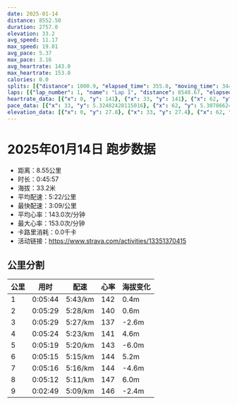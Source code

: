 ```yaml
---
date: 2025-01-14
distance: 8552.50
duration: 2757.0
elevation: 33.2
avg_speed: 11.17
max_speed: 19.01
avg_pace: 5.37
max_pace: 3.16
avg_heartrate: 143.0
max_heartrate: 153.0
calories: 0.0
splits: [{"distance": 1000.9, "elapsed_time": 355.0, "moving_time": 344.0, "average_speed": 2.91, "pace": 5.7273883161512025, "average_heartrate": 142.96096096096096, "elevation_difference": 0.4, "split_number": 1}, {"distance": 999.4, "elapsed_time": 329.0, "moving_time": 329.0, "average_speed": 3.04, "pace": 5.482467105263157, "average_heartrate": 140.0303951367781, "elevation_difference": 0.6, "split_number": 2}, {"distance": 1003.0, "elapsed_time": 329.0, "moving_time": 329.0, "average_speed": 3.05, "pace": 5.464491803278689, "average_heartrate": 137.7933130699088, "elevation_difference": -2.6, "split_number": 3}, {"distance": 1001.1, "elapsed_time": 324.0, "moving_time": 324.0, "average_speed": 3.09, "pace": 5.3937540453074435, "average_heartrate": 141.20679012345678, "elevation_difference": 4.6, "split_number": 4}, {"distance": 996.3, "elapsed_time": 319.0, "moving_time": 319.0, "average_speed": 3.12, "pace": 5.341891025641025, "average_heartrate": 143.48742138364778, "elevation_difference": -6.0, "split_number": 5}, {"distance": 1000.1, "elapsed_time": 315.0, "moving_time": 315.0, "average_speed": 3.17, "pace": 5.2576340694006305, "average_heartrate": 144.0984126984127, "elevation_difference": 5.2, "split_number": 6}, {"distance": 999.2, "elapsed_time": 316.0, "moving_time": 316.0, "average_speed": 3.16, "pace": 5.274272151898733, "average_heartrate": 144.73101265822785, "elevation_difference": -4.6, "split_number": 7}, {"distance": 1002.0, "elapsed_time": 312.0, "moving_time": 312.0, "average_speed": 3.21, "pace": 5.192118380062305, "average_heartrate": 147.64423076923077, "elevation_difference": 6.0, "split_number": 8}, {"distance": 546.7, "elapsed_time": 172.0, "moving_time": 169.0, "average_speed": 3.23, "pace": 5.159969040247677, "average_heartrate": 146.88165680473372, "elevation_difference": -2.4, "split_number": 9}]
laps: [{"lap_number": 1, "name": "Lap 1", "distance": 8548.67, "elapsed_time": 2770.0, "moving_time": 2770.0, "average_speed": 3.09, "pace": 5.3937540453074435, "average_heartrate": 143.03, "max_heartrate": 151, "start_date": "2025-01-14 19:09:27+00:00", "elevation_difference": 33.2}]
heartrate_data: [{"x": 0, "y": 141}, {"x": 33, "y": 141}, {"x": 62, "y": 141}, {"x": 90, "y": 144}, {"x": 119, "y": 143}, {"x": 154, "y": 144}, {"x": 183, "y": 144}, {"x": 225, "y": 139}, {"x": 252, "y": 141}, {"x": 280, "y": 142}, {"x": 307, "y": 144}, {"x": 336, "y": 147}, {"x": 363, "y": 148}, {"x": 391, "y": 143}, {"x": 419, "y": 143}, {"x": 447, "y": 140}, {"x": 477, "y": 141}, {"x": 505, "y": 147}, {"x": 531, "y": 141}, {"x": 558, "y": 139}, {"x": 585, "y": 134}, {"x": 615, "y": 135}, {"x": 644, "y": 138}, {"x": 673, "y": 135}, {"x": 702, "y": 137}, {"x": 730, "y": 137}, {"x": 759, "y": 137}, {"x": 786, "y": 137}, {"x": 814, "y": 140}, {"x": 843, "y": 137}, {"x": 871, "y": 137}, {"x": 901, "y": 138}, {"x": 928, "y": 141}, {"x": 954, "y": 139}, {"x": 982, "y": 140}, {"x": 1010, "y": 136}, {"x": 1037, "y": 138}, {"x": 1065, "y": 139}, {"x": 1094, "y": 141}, {"x": 1122, "y": 141}, {"x": 1151, "y": 144}, {"x": 1178, "y": 145}, {"x": 1206, "y": 145}, {"x": 1232, "y": 142}, {"x": 1258, "y": 144}, {"x": 1286, "y": 141}, {"x": 1315, "y": 139}, {"x": 1342, "y": 143}, {"x": 1371, "y": 142}, {"x": 1399, "y": 141}, {"x": 1427, "y": 143}, {"x": 1453, "y": 143}, {"x": 1479, "y": 145}, {"x": 1507, "y": 143}, {"x": 1535, "y": 144}, {"x": 1561, "y": 143}, {"x": 1590, "y": 145}, {"x": 1617, "y": 145}, {"x": 1643, "y": 144}, {"x": 1671, "y": 140}, {"x": 1699, "y": 141}, {"x": 1725, "y": 144}, {"x": 1753, "y": 145}, {"x": 1780, "y": 146}, {"x": 1808, "y": 145}, {"x": 1835, "y": 142}, {"x": 1863, "y": 145}, {"x": 1890, "y": 147}, {"x": 1915, "y": 142}, {"x": 1940, "y": 146}, {"x": 1967, "y": 145}, {"x": 1995, "y": 149}, {"x": 2023, "y": 145}, {"x": 2050, "y": 143}, {"x": 2077, "y": 144}, {"x": 2104, "y": 146}, {"x": 2130, "y": 144}, {"x": 2157, "y": 146}, {"x": 2183, "y": 146}, {"x": 2211, "y": 142}, {"x": 2237, "y": 143}, {"x": 2265, "y": 141}, {"x": 2292, "y": 144}, {"x": 2318, "y": 145}, {"x": 2345, "y": 151}, {"x": 2371, "y": 148}, {"x": 2399, "y": 145}, {"x": 2425, "y": 145}, {"x": 2453, "y": 147}, {"x": 2480, "y": 149}, {"x": 2508, "y": 150}, {"x": 2533, "y": 150}, {"x": 2559, "y": 151}, {"x": 2585, "y": 148}, {"x": 2611, "y": 147}, {"x": 2637, "y": 146}, {"x": 2665, "y": 146}, {"x": 2692, "y": 147}, {"x": 2719, "y": 146}, {"x": 2744, "y": 150}]
pace_data: [{"x": 33, "y": 5.32482428115016}, {"x": 62, "y": 5.307866242038216}, {"x": 90, "y": 5.518774834437085}, {"x": 119, "y": 6.944458333333333}, {"x": 154, "y": 6.477535950252623}, {"x": 183, "y": 5.952392857142857}, {"x": 225, "y": 5.423592580540189}, {"x": 252, "y": 5.241100628930817}, {"x": 280, "y": 4.789281609195402}, {"x": 307, "y": 5.376354838709677}, {"x": 336, "y": 5.889293286219081}, {"x": 363, "y": 4.761914285714285}, {"x": 391, "y": 5.020090361445783}, {"x": 419, "y": 5.175993788819875}, {"x": 447, "y": 5.747137931034483}, {"x": 477, "y": 6.4424816389640505}, {"x": 505, "y": 4.9900299401197605}, {"x": 531, "y": 5.459122174909925}, {"x": 558, "y": 4.789281609195402}, {"x": 585, "y": 5.3642420341165105}, {"x": 615, "y": 5.773016972635954}, {"x": 644, "y": 5.423592580540189}, {"x": 673, "y": 5.747137931034483}, {"x": 702, "y": 5.319725502713054}, {"x": 730, "y": 5.643989163562479}, {"x": 759, "y": 5.518774834437085}, {"x": 786, "y": 5.241100628930817}, {"x": 814, "y": 5.175993788819875}, {"x": 843, "y": 4.883299150307647}, {"x": 871, "y": 6.054013803123864}, {"x": 901, "y": 5.787048611111111}, {"x": 928, "y": 5.376354838709677}, {"x": 954, "y": 5.668945578231292}, {"x": 982, "y": 4.456336898395722}, {"x": 1010, "y": 5.889293286219081}, {"x": 1037, "y": 5.241100628930817}, {"x": 1065, "y": 5.668945578231292}, {"x": 1094, "y": 6.887066115702479}, {"x": 1122, "y": 5.446633986928104}, {"x": 1151, "y": 6.089404457435148}, {"x": 1178, "y": 4.9900299401197605}, {"x": 1206, "y": 4.844970930232558}, {"x": 1232, "y": 4.9900299401197605}, {"x": 1258, "y": 5.020090361445783}, {"x": 1286, "y": 4.9900299401197605}, {"x": 1315, "y": 5.112484662576687}, {"x": 1342, "y": 5.050515151515151}, {"x": 1371, "y": 6.188897140735239}, {"x": 1399, "y": 4.9900299401197605}, {"x": 1427, "y": 5.411266233766233}, {"x": 1453, "y": 5.423592580540189}, {"x": 1479, "y": 5.187270463741052}, {"x": 1507, "y": 5.155180946489328}, {"x": 1535, "y": 4.4802956989247305}, {"x": 1561, "y": 5.219761979329784}, {"x": 1590, "y": 5.307866242038216}, {"x": 1617, "y": 4.873304093567251}, {"x": 1643, "y": 5.092178429575313}, {"x": 1671, "y": 5.434202804043038}, {"x": 1699, "y": 5.341891025641025}, {"x": 1725, "y": 5.070489808335869}, {"x": 1753, "y": 6.023382724972895}, {"x": 1780, "y": 5.0612511387792285}, {"x": 1808, "y": 5.16476603656647}, {"x": 1835, "y": 4.9900299401197605}, {"x": 1863, "y": 5.376354838709677}, {"x": 1890, "y": 5.398995788791707}, {"x": 1915, "y": 4.25931510350115}, {"x": 1940, "y": 5.020090361445783}, {"x": 1967, "y": 4.920785355772069}, {"x": 1995, "y": 5.649728813559321}, {"x": 2023, "y": 5.020090361445783}, {"x": 2050, "y": 4.930976331360947}, {"x": 2077, "y": 5.3937540453074435}, {"x": 2104, "y": 5.144043209876543}, {"x": 2130, "y": 5.7610438990667125}, {"x": 2157, "y": 5.252663094862905}, {"x": 2183, "y": 4.629638888888889}, {"x": 2211, "y": 5.967311134980307}, {"x": 2237, "y": 5.144043209876543}, {"x": 2265, "y": 5.668945578231292}, {"x": 2292, "y": 4.863349868689816}, {"x": 2318, "y": 5.241100628930817}, {"x": 2345, "y": 3.8940887850467285}, {"x": 2371, "y": 6.6666799999999995}, {"x": 2399, "y": 4.960327380952381}, {"x": 2425, "y": 5.19697536638603}, {"x": 2453, "y": 7.620804755372657}, {"x": 2480, "y": 5.274272151898733}, {"x": 2508, "y": 5.469872005251066}, {"x": 2533, "y": 4.798934638640945}, {"x": 2559, "y": 5.128215384615384}, {"x": 2585, "y": 5.020090361445783}, {"x": 2611, "y": 6.188897140735239}, {"x": 2637, "y": 5.341891025641025}, {"x": 2665, "y": 5.307866242038216}, {"x": 2692, "y": 4.690880945679707}, {"x": 2719, "y": 4.789281609195402}, {"x": 2744, "y": 4.620654283337953}]
elevation_data: [{"x": 0, "y": 27.8}, {"x": 33, "y": 27.4}, {"x": 62, "y": 27.0}, {"x": 90, "y": 26.8}, {"x": 119, "y": 26.8}, {"x": 154, "y": 26.6}, {"x": 183, "y": 26.4}, {"x": 225, "y": 25.4}, {"x": 252, "y": 24.8}, {"x": 280, "y": 25.2}, {"x": 307, "y": 26.4}, {"x": 336, "y": 27.4}, {"x": 363, "y": 28.6}, {"x": 391, "y": 29.8}, {"x": 419, "y": 30.8}, {"x": 447, "y": 31.6}, {"x": 477, "y": 33.2}, {"x": 505, "y": 32.4}, {"x": 531, "y": 31.6}, {"x": 558, "y": 31.2}, {"x": 585, "y": 30.4}, {"x": 615, "y": 31.0}, {"x": 644, "y": 31.6}, {"x": 673, "y": 29.2}, {"x": 702, "y": 28.4}, {"x": 730, "y": 27.6}, {"x": 759, "y": 26.8}, {"x": 786, "y": 26.8}, {"x": 814, "y": 27.0}, {"x": 843, "y": 27.0}, {"x": 871, "y": 26.2}, {"x": 901, "y": 25.6}, {"x": 928, "y": 25.6}, {"x": 954, "y": 25.0}, {"x": 982, "y": 25.0}, {"x": 1010, "y": 26.0}, {"x": 1037, "y": 27.2}, {"x": 1065, "y": 28.4}, {"x": 1094, "y": 29.6}, {"x": 1122, "y": 31.0}, {"x": 1151, "y": 31.6}, {"x": 1178, "y": 32.8}, {"x": 1206, "y": 32.4}, {"x": 1232, "y": 31.8}, {"x": 1258, "y": 31.4}, {"x": 1286, "y": 31.6}, {"x": 1315, "y": 31.0}, {"x": 1342, "y": 30.8}, {"x": 1371, "y": 29.4}, {"x": 1399, "y": 28.6}, {"x": 1427, "y": 27.8}, {"x": 1453, "y": 27.4}, {"x": 1479, "y": 27.6}, {"x": 1507, "y": 27.2}, {"x": 1535, "y": 27.0}, {"x": 1561, "y": 26.6}, {"x": 1590, "y": 25.6}, {"x": 1617, "y": 25.4}, {"x": 1643, "y": 25.0}, {"x": 1671, "y": 25.2}, {"x": 1699, "y": 26.2}, {"x": 1725, "y": 27.4}, {"x": 1753, "y": 28.6}, {"x": 1780, "y": 29.6}, {"x": 1808, "y": 30.4}, {"x": 1835, "y": 31.4}, {"x": 1863, "y": 33.0}, {"x": 1890, "y": 32.2}, {"x": 1915, "y": 31.4}, {"x": 1940, "y": 31.2}, {"x": 1967, "y": 30.2}, {"x": 1995, "y": 30.4}, {"x": 2023, "y": 30.6}, {"x": 2050, "y": 29.6}, {"x": 2077, "y": 28.6}, {"x": 2104, "y": 27.0}, {"x": 2130, "y": 26.6}, {"x": 2157, "y": 27.0}, {"x": 2183, "y": 27.0}, {"x": 2211, "y": 26.8}, {"x": 2237, "y": 26.6}, {"x": 2265, "y": 25.6}, {"x": 2292, "y": 25.2}, {"x": 2318, "y": 24.8}, {"x": 2345, "y": 25.2}, {"x": 2371, "y": 26.0}, {"x": 2399, "y": 27.0}, {"x": 2425, "y": 28.4}, {"x": 2453, "y": 29.4}, {"x": 2480, "y": 30.4}, {"x": 2508, "y": 31.4}, {"x": 2533, "y": 32.8}, {"x": 2559, "y": 32.4}, {"x": 2585, "y": 31.4}, {"x": 2611, "y": 31.2}, {"x": 2637, "y": 30.4}, {"x": 2665, "y": 31.0}, {"x": 2692, "y": 30.6}, {"x": 2719, "y": 29.0}, {"x": 2744, "y": 28.6}]
---
```


# 2025年01月14日 跑步数据

- 距离：8.55公里
- 时长：0:45:57
- 海拔：33.2米
- 平均配速：5:22/公里
- 最快配速：3:09/公里
- 平均心率：143.0次/分钟
- 最大心率：153.0次/分钟
- 卡路里消耗：0.0千卡
- 活动链接：https://www.strava.com/activities/13351370415

## 公里分割

| 公里 | 用时 | 配速 | 心率 | 海拔变化 |
|------|------|------|------|------|
| 1 | 0:05:44 | 5:43/km | 142 | 0.4m |
| 2 | 0:05:29 | 5:28/km | 140 | 0.6m |
| 3 | 0:05:29 | 5:27/km | 137 | -2.6m |
| 4 | 0:05:24 | 5:23/km | 141 | 4.6m |
| 5 | 0:05:19 | 5:20/km | 143 | -6.0m |
| 6 | 0:05:15 | 5:15/km | 144 | 5.2m |
| 7 | 0:05:16 | 5:16/km | 144 | -4.6m |
| 8 | 0:05:12 | 5:11/km | 147 | 6.0m |
| 9 | 0:02:49 | 5:09/km | 146 | -2.4m |

